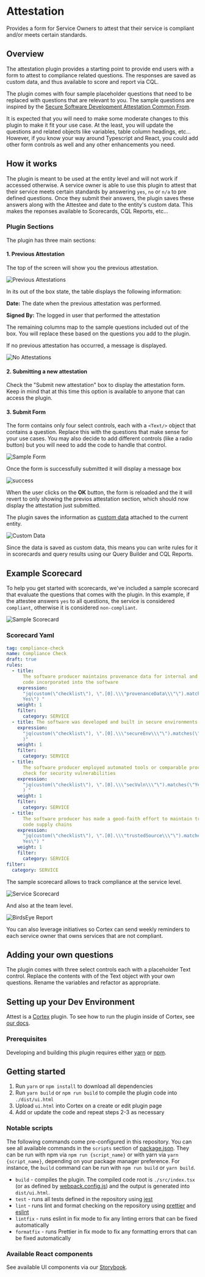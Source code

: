 # Attestation

Provides a form for Service Owners to attest that their service is compliant and/or meets certain standards.

## Overview

The attestation plugin provides a starting point to provide end users with a form to attest to compliance related questions. The responses are saved as custom data, and thus available to score and report via CQL.

The plugin comes with four sample placeholder questions that need to be replaced with questions that are relevant to you. The sample questions are inspired by the [Secure Software Development Attestation Common From](https://www.cisa.gov/sites/default/files/2023-04/secure-software-self-attestation_common-form_508.pdf).

It is expected that you will need to make some moderate changes to this plugin to make it fit your use case. At the least, you will update the questions and related objects like variables, table column headings, etc... However, if you know your way around Typescript and React, you could add other form controls as well and any other enhancements you need.

## How it works

The plugin is meant to be used at the entity level and will not work if accessed otherwise. A service owner is able to use this plugin to attest that their service meets certain standards by answering `yes`, `no` or `n/a` to pre defined questions. Once they submit their answers, the plugin saves these answers along with the Attestee and date to the entity's custom data. This makes the reponses available to Scorecards, CQL Reports, etc...

### Plugin Sections

The plugin has three main sections:

#### 1. Previous Attestation

The top of the screen will show you the previous attestation.

![Previous Attestations](img/attestations.png)

In its out of the box state, the table displays the following information:

**Date:** The date when the previous attestation was performed.

**Signed By:** The logged in user that performed the attestation

The remaining columns map to the sample questions included out of the box. You will replace these based on the questions you add to the plugin.

If no previous attestation has occurred, a message is displayed.

![No Attestations](img/no_attestations.png)

#### 2. Submitting a new attestation

Check the "Submit new attestation" box to display the attestation form. Keep in mind that at this time this option is available to anyone that can access the plugin.

#### 3. Submit Form

The form contains only four select controls, each with a `<Text/>` object that contains a question. Replace this with the questions that make sense for your use cases. You may also decide to add different controls (like a radio button) but you will need to add the code to handle that control.

![Sample Form](img/sample_form.png)

Once the form is successfully submitted it will display a message box

![success](img/success.png)

When the user clicks on the **OK** button, the form is reloaded and the it will revert to only showing the previos attestation section, which should now display the attestation just submitted.

The plugin saves the information as [custom data](https://docs.cortex.io/docs/reference/basics/custom-data) attached to the current entity.

![Custom Data](img/custom-data.png)

Since the data is saved as custom data, this means you can write rules for it in scorecards and query results using our Query Builder and CQL Reports.

## Example Scorecard

To help you get started with scorecards, we've included a sample scorecard that evaluate the questions that comes with the plugin. In this example, if the attestee answers `yes` to all questions, the service is considered `compliant`, otherwise it is considered `non-compliant`.

![Sample Scorecard](img/scorecard.png)

### Scorecard Yaml

```yaml
tag: compliance-check
name: Compliance Check
draft: true
rules:
  - title:
      The software producer maintains provenance data for internal and third-party
      code incorporated into the software
    expression:
      "jq(custom(\"checklist\"), \".[0].\\\"provenanceData\\\"\").matches(\"\
      Yes\") "
    weight: 1
    filter:
      category: SERVICE
  - title: The software was developed and built in secure environments.
    expression:
      "jq(custom(\"checklist\"), \".[0].\\\"secureEnv\\\"\").matches(\"Yes\"\
      )"
    weight: 1
    filter:
      category: SERVICE
  - title:
      The software producer employed automated tools or comparable processes that
      check for security vulnerabilities
    expression:
      "jq(custom(\"checklist\"), \".[0].\\\"secVuln\\\"\").matches(\"Yes\"\
      ) "
    weight: 1
    filter:
      category: SERVICE
  - title:
      The software producer has made a good-faith effort to maintain trusted source
      code supply chains
    expression:
      "jq(custom(\"checklist\"), \".[0].\\\"trustedSource\\\"\").matches(\"\
      Yes\") "
    weight: 1
    filter:
      category: SERVICE
filter:
  category: SERVICE
```

The sample scorecard allows to track compliance at the service level.

![Service Scorecard](img/service_score.png)

And also at the team level.

![BirdsEye Report](img/birdseye.png)

You can also leverage initiatives so Cortex can send weekly reminders to each service owner that owns services that are not compliant.

## Adding your own questions

The plugin comes with three select controls each with a placeholder Text control. Replace the contents with of the Text object with your own questions. Rename the variables and refactor as appropriate.

## Setting up your Dev Environment

Attest is a [Cortex](https://www.cortex.io/) plugin. To see how to run the plugin inside of Cortex, see [our docs](https://docs.cortex.io/docs/plugins).

### Prerequisites

Developing and building this plugin requires either [yarn](https://classic.yarnpkg.com/lang/en/docs/install/) or [npm](https://docs.npmjs.com/downloading-and-installing-node-js-and-npm).

## Getting started

1. Run `yarn` or `npm install` to download all dependencies
2. Run `yarn build` or `npm run build` to compile the plugin code into `./dist/ui.html`
3. Upload `ui.html` into Cortex on a create or edit plugin page
4. Add or update the code and repeat steps 2-3 as necessary

### Notable scripts

The following commands come pre-configured in this repository. You can see all available commands in the `scripts` section of [package.json](./package.json). They can be run with npm via `npm run {script_name}` or with yarn via `yarn {script_name}`, depending on your package manager preference. For instance, the `build` command can be run with `npm run build` or `yarn build`.

- `build` - compiles the plugin. The compiled code root is `./src/index.tsx` (or as defined by [webpack.config.js](webpack.config.js)) and the output is generated into `dist/ui.html`.
- `test` - runs all tests defined in the repository using [jest](https://jestjs.io/)
- `lint` - runs lint and format checking on the repository using [prettier](https://prettier.io/) and [eslint](https://eslint.org/)
- `lintfix` - runs eslint in fix mode to fix any linting errors that can be fixed automatically
- `formatfix` - runs Prettier in fix mode to fix any formatting errors that can be fixed automatically

### Available React components

See available UI components via our [Storybook](https://cortexapps.github.io/plugin-core/).
